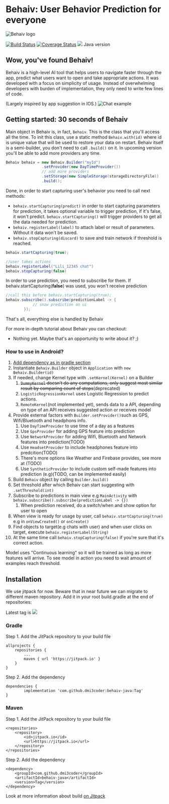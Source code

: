 # Behaiv: User Behavior Prediction for everyone
![Behaiv logo](https://github.com/dmi3coder/behaiv-java/raw/master/docs/img/behaiv_logo.png)

[![Build Status](https://travis-ci.com/dmi3coder/behaiv-java.svg?branch=master)](https://travis-ci.com/dmi3coder/behaiv-java) [![Coverage Status](https://coveralls.io/repos/github/dmi3coder/behaiv-java/badge.svg?branch=master)](https://coveralls.io/github/dmi3coder/behaiv-java?branch=master) [![](https://jitpack.io/v/dmi3coder/behaiv-java.svg)](https://jitpack.io/#dmi3coder/behaiv-java) Java version

## Wow, you've found Behaiv!
Behaiv is a high-level AI tool that helps users to navigate faster through the app, 
predict what users want to open and take appropriate actions. 
It was developed with a focus on simplicity of usage. 
Instead of overwhelming developers with burden of implementation, they only need to write few lines of code.

(Largely inspired by app suggestion in IOS.)
![Chat example](https://github.com/dmi3coder/behaiv-java/raw/master/docs/img/behaiv_usage.png)

## Getting started: 30 seconds of Behaiv
Main object in Behaiv is, in fact, `Behaiv`.
 This is the class that you'll access all the time.
  To init this class, use a static method `Behaiv.with(id)` where id is unique value that will be used to restore your data on restart.
   Behaiv itself is a semi-builder, you don't need to call `.build()` on it.
In upcoming version you'll be able to add more providers any time.

```java
Behaiv behaiv = new Behaiv.Builder("myId")
                .setProvider(new DayTimeProvider())
                // add more providers
                .setStorage(new SimpleStorage(storageDirectoryFile))
                .build();
```
Done, in order to start capturing user's behavior you need to call next methods: 
* `behaiv.startCapturing(predict)` in order to start capturing parameters for prediction, it takes optional variable to trigger prediction, if it's false, it won't predict.
`behaiv.startCapturing()` will trigger providers to get all the data needed for prediction.
* `behaiv.registerLabel(label)` to attach label or result of parameters. Without it data won't be saved.
* `behaiv.stopCapturing(discard)` to save and train network if threshold is reached.

```java
behaiv.startCapturing(true);

//user takes actions
behaiv.registerLabel("Lili_12345 chat")
behaiv.stopCapturing(false)
```

In order to use prediction, you need to subscribe for them. If behaiv.startCapturing(**false**) was used, you won't receive prediction 

```java
//call this before behaiv.startCapturing(true);
behaiv.subscribe().subscribe(predictionLabel -> {
            // snow prediction on ui
        });
``` 

That's all, everything else is handled by Behaiv

For more in-depth tutorial about Behaiv you can checkout:

 * Nothing yet. Maybe that's an opportunity to write about it? ;)
 
 ### How to use in Android?
 
 1. [Add dependency as in gradle section](https://github.com/dmi3coder/behaiv-java#gradle)
 1. Instantiate `Behaiv.Builder` object in `Application` with `new Behaiv.Builder(id)`
 1. If needed, change Kernel type with `.setKernel(Kernel)` on a Builder
     1. <s>`DummyKernel` doesn't do any computations, only suggest most similar result by comparing count of steps</s>(deprecated)
     1. `LogisticRegressionKernel` uses Logistic Regression to predict actions.
     1. `RemoteKernel`(not implemented yet), sends data to a API, depending on type of an API receives suggested action or receives model
 1. Provide external factors with `Builder.setProvider()`such as GPS, Wifi/Bluetooth and headphons info.
     1. Use `DayTimeProvider` to use time of a day as a features
     1. Use `GpsProvider` for adding GPS feature into prediction
     1. Use `NetworkProvider` for adding Wifi, Bluetooth and Network features into prediction(TODO)
     1. Use `HeadsetProvider` to include headphones feature into predcition(TODO)
     1. There's more options like Weather and Firebase provides, see more at (TODO)
     1. Use `SyntheticProvider` to include custom self-made features into prediction (e.g)(TODO, can be implemented easily)
 1. Build `Behaiv` object by calling `Builder.build()`    
 1. Set threshold after which Behaiv can start suggesting with `.setThreshold(int)`
 1. Subscribe to predictions in main view e.g `MainActivity` with `behaiv.subscribe().subscribe(predictionLabel -> {})`
     1. When prediction received, do a switch/when and show option for user to open
 1. When view is ready for usage by user, call `behaiv.startCapturing(true)` e.g in `onViewCreated()` or `onCreate()`
 1. Find objects to target(e.g chats with user) and when user clicks on target, execute `behaiv.registerLabel(String)`
 1. At the same time call `behaiv.stopCapturing(false)` if you're sure that it's correct action.

Model uses "Continuous learning" so it will be trained as long as more features will arrive. To see model in action you need to wait amount of examples reach threshold.

## Installation
We use jitpack for now. Beware that in near future we can migrate to different maven repository.
Add it in your root build.gradle at the end of repositories:

Latest tag is [![](https://jitpack.io/v/dmi3coder/behaiv-java.svg)](https://jitpack.io/#dmi3coder/behaiv-java)
### Gradle
Step 1. Add the JitPack repository to your build file

	allprojects {
		repositories {
			...
			maven { url 'https://jitpack.io' }
		}
	}
Step 2. Add the dependency

	dependencies {
	        implementation 'com.github.dmi3coder:behaiv-java:Tag'
	}

### Maven
Step 1. Add the JitPack repository to your build file

	<repositories>
		<repository>
		    <id>jitpack.io</id>
		    <url>https://jitpack.io</url>
		</repository>
	</repositories>
Step 2. Add the dependency

	<dependency>
	    <groupId>com.github.dmi3coder</groupId>
	    <artifactId>behaiv-java</artifactId>
	    <version>Tag</version>
	</dependency>
	
Look at more information about build [on Jitpack](https://jitpack.io/#dmi3coder/behaiv-java/)
